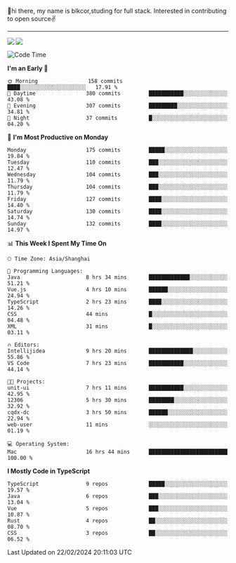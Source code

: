 👋hi there, my name is blkcor,studing for full stack.
Interested in contributing to open source✌️

<hr/>

![](https://github-readme-stats.vercel.app/api?username=blkcor)
<a href="https://github.com/blkcor/github-readme-stats">
    <img align="left" src="https://github-readme-stats.vercel.app/api/top-langs/?username=blkcor&hide=jupyter%20notebook,shaderlab,tex,c%23&langs_count=9" />
</a>


<!--START_SECTION:waka-->
![Code Time](http://img.shields.io/badge/Code%20Time-932%20hrs%2044%20mins-blue)

**I'm an Early 🐤** 

```text
🌞 Morning                158 commits         ████░░░░░░░░░░░░░░░░░░░░░   17.91 % 
🌆 Daytime                380 commits         ███████████░░░░░░░░░░░░░░   43.08 % 
🌃 Evening                307 commits         █████████░░░░░░░░░░░░░░░░   34.81 % 
🌙 Night                  37 commits          █░░░░░░░░░░░░░░░░░░░░░░░░   04.20 % 
```
📅 **I'm Most Productive on Monday** 

```text
Monday                   175 commits         █████░░░░░░░░░░░░░░░░░░░░   19.84 % 
Tuesday                  110 commits         ███░░░░░░░░░░░░░░░░░░░░░░   12.47 % 
Wednesday                104 commits         ███░░░░░░░░░░░░░░░░░░░░░░   11.79 % 
Thursday                 104 commits         ███░░░░░░░░░░░░░░░░░░░░░░   11.79 % 
Friday                   127 commits         ████░░░░░░░░░░░░░░░░░░░░░   14.40 % 
Saturday                 130 commits         ████░░░░░░░░░░░░░░░░░░░░░   14.74 % 
Sunday                   132 commits         ████░░░░░░░░░░░░░░░░░░░░░   14.97 % 
```


📊 **This Week I Spent My Time On** 

```text
🕑︎ Time Zone: Asia/Shanghai

💬 Programming Languages: 
Java                     8 hrs 34 mins       █████████████░░░░░░░░░░░░   51.21 % 
Vue.js                   4 hrs 10 mins       ██████░░░░░░░░░░░░░░░░░░░   24.94 % 
TypeScript               2 hrs 23 mins       ████░░░░░░░░░░░░░░░░░░░░░   14.26 % 
CSS                      44 mins             █░░░░░░░░░░░░░░░░░░░░░░░░   04.48 % 
XML                      31 mins             █░░░░░░░░░░░░░░░░░░░░░░░░   03.11 % 

🔥 Editors: 
Intellijidea             9 hrs 20 mins       ██████████████░░░░░░░░░░░   55.86 % 
VS Code                  7 hrs 23 mins       ███████████░░░░░░░░░░░░░░   44.14 % 

🐱‍💻 Projects: 
unit-ui                  7 hrs 11 mins       ███████████░░░░░░░░░░░░░░   42.95 % 
12306                    5 hrs 30 mins       ████████░░░░░░░░░░░░░░░░░   32.92 % 
cqdx-dc                  3 hrs 50 mins       ██████░░░░░░░░░░░░░░░░░░░   22.94 % 
web-user                 11 mins             ░░░░░░░░░░░░░░░░░░░░░░░░░   01.19 % 

💻 Operating System: 
Mac                      16 hrs 44 mins      █████████████████████████   100.00 % 
```

**I Mostly Code in TypeScript** 

```text
TypeScript               9 repos             █████░░░░░░░░░░░░░░░░░░░░   19.57 % 
Java                     6 repos             ███░░░░░░░░░░░░░░░░░░░░░░   13.04 % 
Vue                      5 repos             ███░░░░░░░░░░░░░░░░░░░░░░   10.87 % 
Rust                     4 repos             ██░░░░░░░░░░░░░░░░░░░░░░░   08.70 % 
CSS                      3 repos             ██░░░░░░░░░░░░░░░░░░░░░░░   06.52 % 
```




 Last Updated on 22/02/2024 20:11:03 UTC
<!--END_SECTION:waka-->


